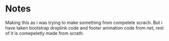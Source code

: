 # Notes
Making this as i was trying to make something from compelete scrach.
But i have taken bootstrap droplink code and footer animation code from net, rest of it is comepeletly made from scrath.

